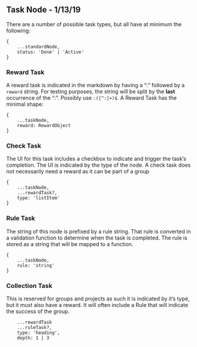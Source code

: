## Task Node - 1/13/19

There are a number of possible task types, but all have at minimum the following:

```
{
	...standardNode,
	status: 'Done' | 'Active'
}
```

### Reward Task

A reward task is indicated in the markdown by having a “:” followed by a `reward` string. For testing purposes, the string will be split by the **last** occurrence of the “:”. Possibly use `:([^:]+)$`.
A Reward Task has the minimal shape:

```
{
    ...taskNode,
	reward: RewardObject
}
```

### Check Task

The UI for this task includes a checkbox to indicate and trigger the task’s completion. The UI is indicated by the type of the node. A check task does not necessarily need a reward as it can be part of a group

```
{
	...taskNode,
	...rewardTask?,
	type: 'listItem'
}
```

### Rule Task

The string of this node is prefixed by a rule string. That rule is converted in a validation function to determine when the task is completed. The rule is stored as a string that will be mapped to a function.

```
{
	...taskNode,
	rule: 'string'
}
```

### Collection Task

This is reserved for groups and projects as such it is indicated by it’s type, but it must also have a reward. It will often include a Rule that will indicate the success of the group.

```
	...rewardTask
	...ruleTask?,
	type: 'heading',
	depth: 1 | 3
```
